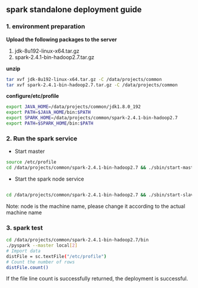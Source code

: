 ## spark standalone deployment guide

### 1. environment preparation

**Upload the following packages to the server**

1. jdk-8u192-linux-x64.tar.gz
2. spark-2.4.1-bin-hadoop2.7.tar.gz

**unzip**

```bash
tar xvf jdk-8u192-linux-x64.tar.gz -C /data/projects/common
tar xvf spark-2.4.1-bin-hadoop2.7.tar.gz -C /data/projects/common
```

**configure/etc/profile**

```bash
export JAVA_HOME=/data/projects/common/jdk1.8.0_192
export PATH=$JAVA_HOME/bin:$PATH
export SPARK_HOME=/data/projects/common/spark-2.4.1-bin-hadoop2.7
export PATH=$SPARK_HOME/bin:$PATH
```


### 2. Run the spark service
- Start master
```bash
source /etc/profile
cd /data/projects/common/spark-2.4.1-bin-hadoop2.7 && ./sbin/start-master.sh
```
- Start the spark node service
```bash

cd /data/projects/common/spark-2.4.1-bin-hadoop2.7 && ./sbin/start-slave.sh spark://node:7077
```
Note: node is the machine name, please change it according to the actual machine name

### 3. spark test
```bash
cd /data/projects/common/spark-2.4.1-bin-hadoop2.7/bin
./pyspark --master local[2]
# Import data
distFile = sc.textFile("/etc/profile")
# Count the number of rows
distFile.count()
```
If the file line count is successfully returned, the deployment is successful.